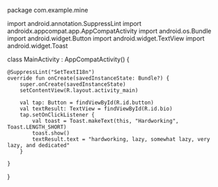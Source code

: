 package com.example.mine

import android.annotation.SuppressLint
import androidx.appcompat.app.AppCompatActivity
import android.os.Bundle
import android.widget.Button
import android.widget.TextView
import android.widget.Toast

class MainActivity : AppCompatActivity() {

    @SuppressLint("SetTextI18n")
    override fun onCreate(savedInstanceState: Bundle?) {
        super.onCreate(savedInstanceState)
        setContentView(R.layout.activity_main)

        val tap: Button = findViewById(R.id.button)
        val textResult: TextView = findViewById(R.id.bio)
        tap.setOnClickListener {
            val toast = Toast.makeText(this, "Hardworking", Toast.LENGTH_SHORT)
            toast.show()
            textResult.text = "hardworking, lazy, somewhat lazy, very lazy, and dedicated"
        }

    }
}
